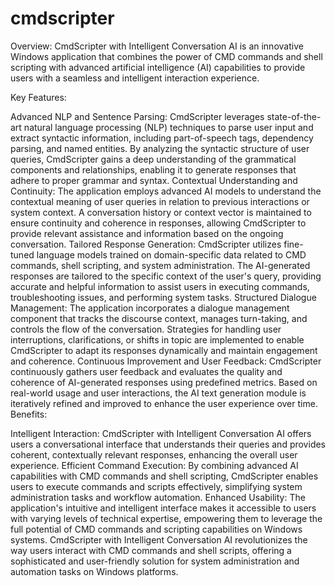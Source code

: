 # cmdscripter
Overview:  CmdScripter with Intelligent Conversation AI is an innovative Windows application that combines the power of CMD commands and shell scripting with advanced artificial intelligence (AI) capabilities to provide users with a seamless and intelligent interaction experience. 

Key Features:

Advanced NLP and Sentence Parsing:
CmdScripter leverages state-of-the-art natural language processing (NLP) techniques to parse user input and extract syntactic information, including part-of-speech tags, dependency parsing, and named entities.
By analyzing the syntactic structure of user queries, CmdScripter gains a deep understanding of the grammatical components and relationships, enabling it to generate responses that adhere to proper grammar and syntax.
Contextual Understanding and Continuity:
The application employs advanced AI models to understand the contextual meaning of user queries in relation to previous interactions or system context.
A conversation history or context vector is maintained to ensure continuity and coherence in responses, allowing CmdScripter to provide relevant assistance and information based on the ongoing conversation.
Tailored Response Generation:
CmdScripter utilizes fine-tuned language models trained on domain-specific data related to CMD commands, shell scripting, and system administration.
The AI-generated responses are tailored to the specific context of the user's query, providing accurate and helpful information to assist users in executing commands, troubleshooting issues, and performing system tasks.
Structured Dialogue Management:
The application incorporates a dialogue management component that tracks the discourse context, manages turn-taking, and controls the flow of the conversation.
Strategies for handling user interruptions, clarifications, or shifts in topic are implemented to enable CmdScripter to adapt its responses dynamically and maintain engagement and coherence.
Continuous Improvement and User Feedback:
CmdScripter continuously gathers user feedback and evaluates the quality and coherence of AI-generated responses using predefined metrics.
Based on real-world usage and user interactions, the AI text generation module is iteratively refined and improved to enhance the user experience over time.
Benefits:

Intelligent Interaction: CmdScripter with Intelligent Conversation AI offers users a conversational interface that understands their queries and provides coherent, contextually relevant responses, enhancing the overall user experience.
Efficient Command Execution: By combining advanced AI capabilities with CMD commands and shell scripting, CmdScripter enables users to execute commands and scripts effectively, simplifying system administration tasks and workflow automation.
Enhanced Usability: The application's intuitive and intelligent interface makes it accessible to users with varying levels of technical expertise, empowering them to leverage the full potential of CMD commands and scripting capabilities on Windows systems.
CmdScripter with Intelligent Conversation AI revolutionizes the way users interact with CMD commands and shell scripts, offering a sophisticated and user-friendly solution for system administration and automation tasks on Windows platforms.
